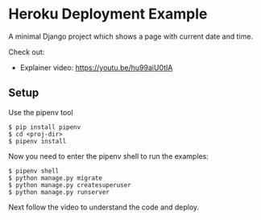 # Heroku Deployment Example

A minimal Django project which shows a page with current date and time.

Check out:

* Explainer video: https://youtu.be/hu99aiU0tIA

## Setup

Use the pipenv tool

``` shellsession
$ pip install pipenv
$ cd <proj-dir>
$ pipenv install
```

Now you need to enter the pipenv shell to run the examples:

``` shellsession
$ pipenv shell
$ python manage.py migrate
$ python manage.py createsuperuser
$ python manage.py runserver
```

Next follow the video to understand the code and deploy.
<img src https="//www.google.com/search?q=messi&tbm=isch&sxsrf=APq-WBtEdtl8yrQQ5pvYIpzQjTUmNpF4pA:1644392993490&source=lnms&sa=X&ved=2ahUKEwi5tv2hkfL1AhXhV3wKHcsXCy8Q_AUoAnoECAEQBA&biw=1280&bih=577&dpr=1.5#imgrc=1Snc2sc5yUMGiM"/>
